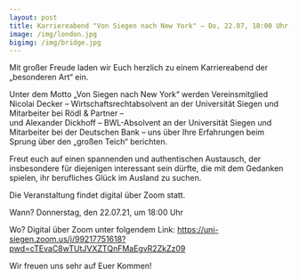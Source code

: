 ```yaml
---
layout: post
title: Karriereabend "Von Siegen nach New York" – Do, 22.07, 18:00 Uhr, digital über Zoom
image: /img/london.jpg
bigimg: /img/bridge.jpg
---
```

	

Mit großer Freude laden wir Euch herzlich zu einem Karriereabend der „besonderen Art“ ein.

Unter dem Motto „Von Siegen nach New York“ werden Vereinsmitglied Nicolai Decker  – Wirtschaftsrechtabsolvent an der Universität Siegen und Mitarbeiter bei Rödl & Partner –  
und Alexander Dickhoff – BWL-Absolvent an der Universität Siegen und Mitarbeiter bei der Deutschen Bank – uns über Ihre Erfahrungen beim Sprung über den „großen Teich“ berichten.

Freut euch auf einen spannenden und authentischen Austausch, der insbesondere für diejenigen interessant sein dürfte, die mit dem Gedanken spielen, ihr berufliches Glück im Ausland zu suchen.

Die Veranstaltung findet digital über Zoom statt.

Wann? Donnerstag, den 22.07.21, um 18:00 Uhr

Wo? Digital über Zoom unter folgendem Link: https://uni-siegen.zoom.us/j/99217751618?pwd=cTEvaC8wTUtJVXZTQnFMaEgvR2ZkZz09


Wir freuen uns sehr auf Euer Kommen!





